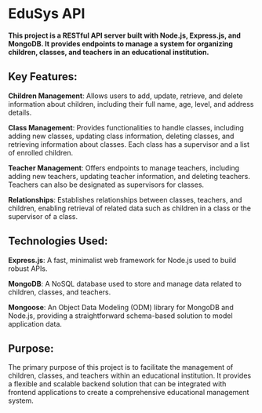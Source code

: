 # EduSys API

**This project is a RESTful API server built with Node.js, Express.js, and MongoDB. It provides endpoints to manage a system for organizing children, classes, and teachers in an educational institution.**

## Key Features:
__Children Management__: Allows users to add, update, retrieve, and delete information about children, including their full name, age, level, and address details.

__Class Management__: Provides functionalities to handle classes, including adding new classes, updating class information, deleting classes, and retrieving information about classes. Each class has a supervisor and a list of enrolled children.

__Teacher Management__: Offers endpoints to manage teachers, including adding new teachers, updating teacher information, and deleting teachers. Teachers can also be designated as supervisors for classes.

__Relationships__: Establishes relationships between classes, teachers, and children, enabling retrieval of related data such as children in a class or the supervisor of a class.

## Technologies Used:
__Express.js__: A fast, minimalist web framework for Node.js used to build robust APIs.

__MongoDB__: A NoSQL database used to store and manage data related to children, classes, and teachers.

__Mongoose__: An Object Data Modeling (ODM) library for MongoDB and Node.js, providing a straightforward schema-based solution to model application data.

## Purpose:
The primary purpose of this project is to facilitate the management of children, classes, and teachers within an educational institution. It provides a flexible and scalable backend solution that can be integrated with frontend applications to create a comprehensive educational management system.
